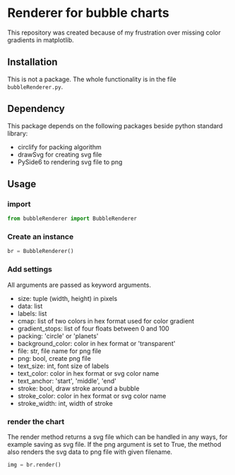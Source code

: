 # Renderer for bubble charts

This repository was created because of my frustration over missing color gradients in matplotlib. 

## Installation
This is not a package. 
The whole functionality is in the file `bubbleRenderer.py`.

## Dependency
This package depends on the following packages beside python standard library:

- circlify for packing algorithm
- drawSvg for creating svg file
- PySide6 to rendering svg file to png

## Usage

### import

```python
from bubbleRenderer import BubbleRenderer
```

### Create an instance

```python
br = BubbleRenderer()
```
### Add settings

All arguments are passed as keyword arguments.

- size: tuple (width, height) in pixels
- data: list
- labels: list
- cmap: list of two colors in hex format used for color gradient
- gradient_stops: list of four floats between 0 and 100
- packing: 'circle' or 'planets'
- background_color: color in hex format or 'transparent'
- file: str, file name for png file
- png: bool, create png file
- text_size: int, font size of labels
- text_color: color in hex format or svg color name
- text_anchor: 'start', 'middle', 'end'
- stroke: bool, draw stroke around a bubble
- stroke_color: color in hex format or svg color name
- stroke_width: int, width of stroke

### render the chart

The render method returns a svg file which can be handled in any ways, for example
saving as svg file.
If the png argument is set to True, the method also renders the svg data to png file with given filename.

```python
img = br.render()
```


